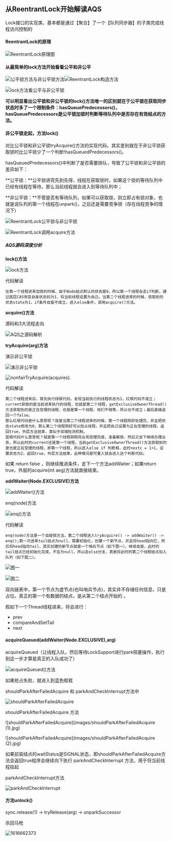 ## 从ReentrantLock开始解读AQS

Lock接口的实现类，基本都是通过【聚合】了一个【队列同步器】的子类完成线程访问控制的

#### ReentrantLock的原理

![ReentrantLock原理图](images/ReentrantLock原理图.jpg)

#### 从最简单的lock方法开始看看公平和非公平

![公平锁方法与非公平锁方法](images/公平锁方法与非公平锁方法.png)![ReentrantLock构造方法](images/ReentrantLock构造方法.jpg)

![lock方法看公平与非公平锁](images/lock方法看公平与非公平锁.jpg)

**可以明显看出公平锁和非公平锁的lock()方法唯一的区别就在于公平锁在获取同步状态时多了一个限制条件：hasQueuePredecessors()，hasQueuePredecessors是公平锁加锁时判断等待队列中是否存在有效结点的方法。**



#### 非公平锁走起，方法lock()

对比公平锁和非公平锁tryAcquire()方法的实现代码，其实差别就在于非公平锁获取锁时比公平锁少了一个判断!hasQueuedPredecessors()。

hasQueuedPredecessors()中判断了是否需要排队，导致了公平锁和非公平锁的差异如下：

**公平锁：**公平锁讲究先到先得，线程在获取锁时，如果这个锁的等待队列中已经有线程在等待，那么当前线程就会进入到等待队列中；

**非公平锁：**不管是否有等待队列，如果可以获取锁，则立即占有锁对象，也就是说队列的第一个线程在unpark()，之后还是需要竞争锁（存在线程竞争的情况下）

![ReentrantLock公平锁与非公平锁](images/ReentrantLock公平锁与非公平锁.jpg)

![ReentrantLock调用acquire方法](images/ReentrantLock调用acquire方法.jpg)

##### AQS源码深度分析

**lock()方法**

![lock方法](images/lock方法.jpg)

代码解读

```
在第一个线程进来加锁的时候，由于Node结点默认的状态是0，所以第一个线程会走if判断，通过底层CAS改变自身状态码为1，将当前线程设置为自己。当第二个线程进来的时候，获取到的状态state为1，if条件自旋不成立，进入else条件，调用acquire()方法。
```

**acquire()方法**

源码和3大流程走向

![AQS之源码解析](images/AQS之源码解析.jpg)

**tryAcquire(arg)方法**

演示非公平锁

![演示非公平锁](images/演示非公平锁.png)

![nonfairTryAcquire(acquires).](images/nonfairTryAcquire(acquires).jpg)

代码解读

```
第二个线程进来后，首先执行绿框代码，发现当前执行的线程状态为1，红框代码不成立；current获取的是当前进来执行的线程，也就是第二个线程，getExclusiveOwnerThread()方法获取到的是正在受理的线程，也就是第一个线程，他们不相等，所以也不成立；最后直接返回一个false。
那么红框代码是什么意思呢？就是当第二个线程进来的时候，第一个线程刚好处理完，并且把状态state修改为0，那么第二个线程刚好可以抢占线程，并且把自己设置为正在受理的线程，返回true，外层方法结束，类似于双端检测机制。
蓝框代码什么意思呢？就是第一个线程刚刚将业务受理完成，准备解锁，然后又坐下继续办理业务，所以此时的current还是第一个线程，当前getExclusiveOwnerThread()方法获取到的是也是正在受理的线程，即第一个线程，所以进入else if 判断框，此时nextc = 1+1，设置状态为2，返回true，外层方法结束，此种情况是可重入锁会进入这个判断代码。
```

如果 return false ，则继续推进条件，走下一个方法addWaiter；如果return true，外层的acquire(int aeg)方法就直接结束。

**addWaiter(Node.EXCLUSIVE)方法**

![addWaiter()方法](images/addWaiter()方法.jpg)

enq(node)方法

![enq()方法](images/enq()方法.jpg)

代码解读

```
enq(node)方法是一个自旋锁方法，第二个线程进入tryAcquire() -> addWaiter() -> enq();第一次进来tail结点为null，需要初始化，创建一个新节点，并且将head指向它，然后将head指向tail，其实创建的新节点就是一个哨兵节点（如下图一）。继续自旋，此时的tail结点已经初始化完成，不在为null，所以走else分支，真是将此时的第二个线程结点加入队列（如下图二）。
```

![图一](images/enq()创建哨兵节点.jpg)

![图二](images/enq()创建队列节点.jpg)

双向链表中，第一个节点为虚节点(也叫哨兵节点)，其实并不存储任何信息，只是占位。真正的第一个有数据的结点，是从第二个结点开始的 。

假如下一个Thread线程进来，将会进行：

- prev
- compareAndSetTail
- next

#### acquireQueued(addWaiter(Node.EXCLUSIVE),arg)

acquireQueued（让线程入队，然后等待LockSupport进行park阻塞操作，执行到这一步才算是真正的入队成功了）

![acquireQueued()方法](images/acquireQueued()方法.jpg)

如果抢占失败，就进入到蓝色框框

shouldParkAfterFailedAcquire 和 parkAndCheckInterrupt方法中 

![shouldParkAfterFailedAcquire](images/shouldParkAfterFailedAcquire.jpg)

shouldParkAfterFailedAcquire 方法

![shouldParkAfterFailedAcquire](images/shouldParkAfterFailedAcquire (1).jpg)

![shouldParkAfterFailedAcquire](images/shouldParkAfterFailedAcquire (2).jpg)

如果前驱结点的waitStatus是SIGNAL状态，即shouldParkAfterFailedAcquire方法会返回true程序会继续向下执行 parkAndCheckInterrupt 方法，用于将当前线程挂起

parkAndCheckInterrupt方法

![parkAndCheckInterrupt](images/parkAndCheckInterrupt.jpg)

#### 方法unlock()

sync.release(1)  -> tryRelease(arg) -> unparkSuccessor

杀回马枪

![1616662373](images/1616662373.jpg)

